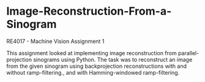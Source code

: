 # Image-Reconstruction-From-a-Sinogram

RE4017 - Machine Vision Assignment 1

This assignment looked at implementing image reconstruction from parallel-projection sinograms using Python. The task was to reconstruct an image from the given sinogram using backprojection reconstructions with and without ramp-filtering., and with Hamming-windowed ramp-filtering.
